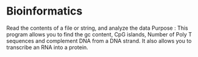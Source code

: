 Bioinformatics
=========
Read the contents of a file or string, and analyze the data
Purpose : This program allows you to find the gc content, CpG islands, Number of Poly T sequences and complement DNA
from a DNA strand. It also allows you to transcribe an RNA into a protein.
